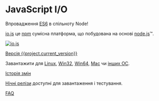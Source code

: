 # JavaScript I/O

Впровадження [ES6](es6.html) в спільноту Node!

[io.js](https://github.com/nodejs/io.js) це [npm](https://www.npmjs.com/) сумісна платформа, що побудована на основі [node.js](https://nodejs.org/)&#8482;.

[![io.js](../images/1.0.0.png)](https://iojs.org/dist/v{{project.current_version}}/)

[Версія {{project.current_version}}](https://iojs.org/dist/v{{project.current_version}}/)

Завантажити для
[Linux](https://iojs.org/dist/v{{project.current_version}}/iojs-v{{project.current_version}}-linux-x64.tar.xz),
[Win32](https://iojs.org/dist/v{{project.current_version}}/iojs-v{{project.current_version}}-x86.msi),
[Win64](https://iojs.org/dist/v{{project.current_version}}/iojs-v{{project.current_version}}-x64.msi),
[Mac](https://iojs.org/dist/v{{project.current_version}}/iojs-v{{project.current_version}}.pkg) чи
[інших ОС](https://iojs.org/dist/v{{project.current_version}}/).

[Історія змін](https://github.com/nodejs/io.js/blob/master/CHANGELOG.md)

[Нічні релізи](https://iojs.org/download/nightly/) доступні для завантаження і тестування.

[FAQ](faq.html)
